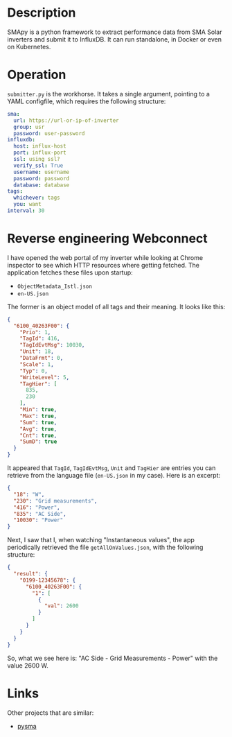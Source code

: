 # Description
SMApy is a python framework to extract performance data from SMA Solar inverters
and submit it to InfluxDB. It can run standalone, in Docker or even on
Kubernetes.

# Operation
`submitter.py` is the workhorse. It takes a single argument, pointing to a
YAML configfile, which requires the following structure:

```yaml
sma:
  url: https://url-or-ip-of-inverter
  group: usr
  password: user-password
influxdb:
  host: influx-host
  port: influx-port
  ssl: using ssl?
  verify_ssl: True
  username: username
  password: password
  database: database
tags:
  whichever: tags
  you: want
interval: 30
```

# Reverse engineering Webconnect
I have opened the web portal of my inverter while looking at Chrome inspector to
see which HTTP resources where getting fetched. The application fetches these
files upon startup:
* `ObjectMetadata_Istl.json`
* `en-US.json`

The former is an object model of all tags and their meaning. It looks like this:
```json
{
  "6100_40263F00": {
    "Prio": 1,
    "TagId": 416,
    "TagIdEvtMsg": 10030,
    "Unit": 18,
    "DataFrmt": 0,
    "Scale": 1,
    "Typ": 0,
    "WriteLevel": 5,
    "TagHier": [
      835,
      230
    ],
    "Min": true,
    "Max": true,
    "Sum": true,
    "Avg": true,
    "Cnt": true,
    "SumD": true
  }
}
```

It appeared that `TagId`, `TagIdEvtMsg`, `Unit` and `TagHier` are entries you
can retrieve from the language file (`en-US.json` in my case). Here is an
excerpt:

```json
{
  "18": "W",
  "230": "Grid measurements",
  "416": "Power",
  "835": "AC Side",
  "10030": "Power"
}
```

Next, I saw that I, when watching "Instantaneous values", the app periodically
retrieved the file `getAllOnValues.json`, with the following structure:

```json
{
  "result": {
    "0199-12345678": {
      "6100_40263F00": {
        "1": [
          {
            "val": 2600
          }
        ]
      }
    }
  }
}
```

So, what we see here is: "AC Side - Grid Measurements - Power" with the value
2600 W.

# Links
Other projects that are similar:
* [pysma](https://github.com/kellerza/pysma)
